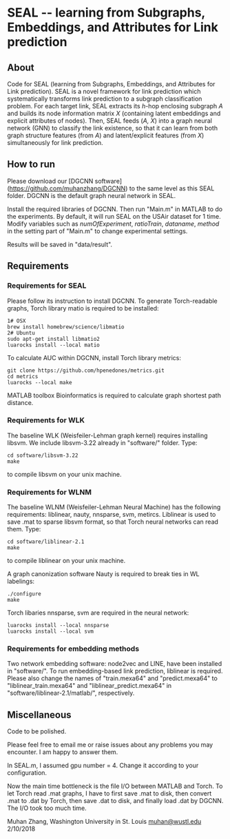 SEAL -- learning from Subgraphs, Embeddings, and Attributes for Link prediction
===============================================================================

About
-----

Code for SEAL (learning from Subgraphs, Embeddings, and Attributes for Link prediction). SEAL is a novel framework for link prediction which systematically transforms link prediction to a subgraph classification problem. For each target link, SEAL extracts its *h*-hop enclosing subgraph *A* and builds its node information matrix *X* (containing latent embeddings and explicit attributes of nodes). Then, SEAL feeds (*A, X*) into a graph neural network (GNN) to classify the link existence, so that it can learn from both graph structure features (from *A*) and latent/explicit features (from *X*) simultaneously for link prediction.

How to run
----------

Please download our \[DGCNN software\](https://github.com/muhanzhang/DGCNN) to the same level as this SEAL folder. DGCNN is the default graph neural network in SEAL.

Install the required libraries of DGCNN. Then run "Main.m" in MATLAB to do the experiments. By default, it will run SEAL on the USAir dataset for 1 time. Modify variables such as _numOfExperiment_, _ratioTrain_, _dataname_, _method_ in the setting part of "Main.m" to change experimental settings.

Results will be saved in "data/result".

Requirements
------------

### Requirements for SEAL

Please follow its instruction to install DGCNN. To generate Torch-readable graphs, Torch library matio is required to be installed:

    1# OSX
    brew install homebrew/science/libmatio
    2# Ubuntu
    sudo apt-get install libmatio2
    luarocks install --local matio

To calculate AUC within DGCNN, install Torch library metrics:

    git clone https://github.com/hpenedones/metrics.git
    cd metrics
    luarocks --local make

MATLAB toolbox Bioinformatics is required to calculate graph shortest path distance. 

### Requirements for WLK

The baseline WLK (Weisfeiler-Lehman graph kernel) requires installing libsvm. We include libsvm-3.22 already in "software/" folder. Type:

    cd software/libsvm-3.22
    make

to compile libsvm on your unix machine.

### Requirements for WLNM

The baseline WLNM (Weisfeiler-Lehman Neural Machine) has the following requirements: liblinear, nauty, nnsparse, svm, metircs. Liblinear is used to save .mat to sparse libsvm format, so that Torch neural networks can read them. Type:

    cd software/liblinear-2.1
    make

to compile liblinear on your unix machine. 

A graph canonization software Nauty is required to break ties in WL labelings:

    ./configure
    make

Torch libaries nnsparse, svm are required in the neural network:

    luarocks install --local nnsparse
    luarocks install --local svm

### Requirements for embedding methods

Two network embedding software: node2vec and LINE, have been installed in "software/". To run embedding-based link prediction, liblinear is required. Please also change the names of "train.mexa64" and "predict.mexa64" to "liblinear_train.mexa64" and "liblinear_predict.mexa64" in "software/liblinear-2.1/matlab/", respectively.

Miscellaneous
-------------

Code to be polished.

Please feel free to email me or raise issues about any problems you may encounter. I am happy to answer them.

In SEAL.m, I assumed gpu number = 4. Change it according to your configuration.

Now the main time bottleneck is the file I/O between MATLAB and Torch. To let Torch read .mat graphs, I have to first save .mat to disk, then convert .mat to .dat by Torch, then save .dat to disk, and finally load .dat by DGCNN. The I/O took too much time.


Muhan Zhang, Washington University in St. Louis
muhan@wustl.edu
2/10/2018
